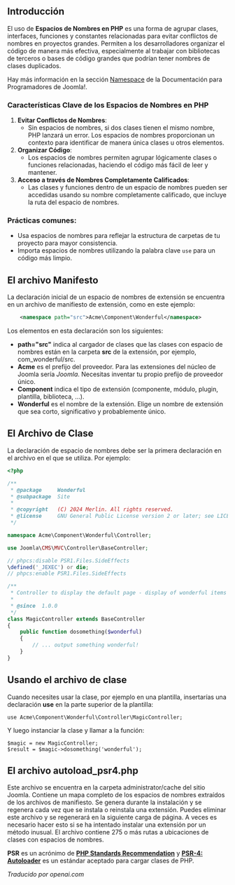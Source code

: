 <!-- Filename: J4.x:Namespace_Conventions_In_Joomla / Display title: Espacios de nombres -->

## Introducción

El uso de **Espacios de Nombres en PHP** es una forma de agrupar clases, interfaces, funciones y constantes relacionadas para evitar conflictos de nombres en proyectos grandes. Permiten a los desarrolladores organizar el código de manera más efectiva, especialmente al trabajar con bibliotecas de terceros o bases de código grandes que podrían tener nombres de clases duplicados.

Hay más información en la sección [Namespace](jdocmanual?article=docus/namespaces/index) de la Documentación para Programadores de Joomla!.

### Características Clave de los Espacios de Nombres en PHP

1. **Evitar Conflictos de Nombres**:
   - Sin espacios de nombres, si dos clases tienen el mismo nombre, PHP lanzará un error. Los espacios de nombres proporcionan un contexto para identificar de manera única clases u otros elementos.
2. **Organizar Código**:
   - Los espacios de nombres permiten agrupar lógicamente clases o funciones relacionadas, haciendo el código más fácil de leer y mantener.
3. **Acceso a través de Nombres Completamente Calificados**:
   - Las clases y funciones dentro de un espacio de nombres pueden ser accedidas usando su nombre completamente calificado, que incluye la ruta del espacio de nombres.

### Prácticas comunes:
- Usa espacios de nombres para reflejar la estructura de carpetas de tu proyecto para mayor consistencia.
- Importa espacios de nombres utilizando la palabra clave `use` para un código más limpio.

## El archivo Manifesto

La declaración inicial de un espacio de nombres de extensión se encuentra en un archivo de manifiesto de extensión, como en este ejemplo:

```xml
    <namespace path="src">Acme\Component\Wonderful</namespace>
```

Los elementos en esta declaración son los siguientes:

- **path="src"** indica al cargador de clases que las clases con espacio de nombres están en la carpeta **src** de la extensión, por ejemplo, com_wonderful/src.
- **Acme** es el prefijo del proveedor. Para las extensiones del núcleo de Joomla sería *Joomla*. Necesitas inventar tu propio prefijo de proveedor único.
- **Component** indica el tipo de extensión (componente, módulo, plugin, plantilla, biblioteca, ...).
- **Wonderful** es el nombre de la extensión. Elige un nombre de extensión que sea corto, significativo y probablemente único.

## El Archivo de Clase

La declaración de espacio de nombres debe ser la primera declaración en el archivo en el que se utiliza. Por ejemplo:

```php
<?php

/**
 * @package     Wonderful
 * @subpackage  Site
 *
 * @copyright   (C) 2024 Merlin. All rights reserved.
 * @license     GNU General Public License version 2 or later; see LICENSE.txt
 */

namespace Acme\Component\Wonderful\Controller;

use Joomla\CMS\MVC\Controller\BaseController;

// phpcs:disable PSR1.Files.SideEffects
\defined('_JEXEC') or die;
// phpcs:enable PSR1.Files.SideEffects

/**
 * Controller to display the default page - display of wonderful items
 *
 * @since  1.0.0
 */
class MagicController extends BaseController
{
    public function dosomething($wonderful)
    {
        // ... output something wonderful!
    }
}
```

## Usando el archivo de clase

Cuando necesites usar la clase, por ejemplo en una plantilla, insertarías una declaración **use** en la parte superior de la plantilla:

```
use Acme\Component\Wonderful\Controller\MagicController;
```

Y luego instanciar la clase y llamar a la función:

```
$magic = new MagicController;
$result = $magic->dosomething('wonderful');
```

## El archivo autoload_psr4.php

Este archivo se encuentra en la carpeta administrator/cache del sitio Joomla. Contiene un mapa completo de los espacios de nombres extraídos de los archivos de manifiesto. Se genera durante la instalación y se regenera cada vez que se instala o reinstala una extensión. Puedes eliminar este archivo y se regenerará en la siguiente carga de página. A veces es necesario hacer esto si se ha intentado instalar una extensión por un método inusual. El archivo contiene 275 o más rutas a ubicaciones de clases con espacios de nombres.

**PSR** es un acrónimo de [**PHP Standards Recommendation**](https://www.php-fig.org/psr/) y [**PSR-4: Autoloader**](https://www.php-fig.org/psr/psr-4/) es un estándar aceptado para cargar clases de PHP.

*Traducido por openai.com*

